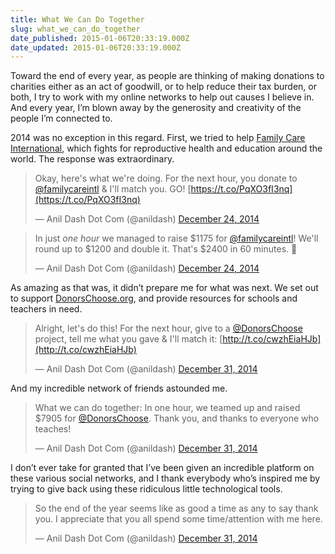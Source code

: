 ```yaml
---
title: What We Can Do Together
slug: what_we_can_do_together
date_published: 2015-01-06T20:33:19.000Z
date_updated: 2015-01-06T20:33:19.000Z
---
```


Toward the end of every year, as people are thinking of making donations to charities either as an act of goodwill, or to help reduce their tax burden, or both, I try to work with my online networks to help out causes I believe in. And every year, I’m blown away by the generosity and creativity of the people I’m connected to.

2014 was no exception in this regard. First, we tried to help [Family Care International](http://www.familycareintl.org/en/home), which fights for reproductive health and education around the world. The response was extraordinary.

> Okay, here's what we're doing. For the next hour, you donate to [@familycareintl](https://twitter.com/familycareintl) & I'll match you. GO! [https://t.co/PqXO3fI3nq](https://t.co/PqXO3fI3nq)
> 
> — Anil Dash Dot Com (@anildash) [December 24, 2014](https://twitter.com/anildash/status/547822383978266624)

> In just *one hour* we managed to raise $1175 for [@familycareintl](https://twitter.com/familycareintl)! We'll round up to $1200 and double it. That's $2400 in 60 minutes. 🙂
> 
> — Anil Dash Dot Com (@anildash) [December 24, 2014](https://twitter.com/anildash/status/547837919126618112)

As amazing as that was, it didn’t prepare me for what was next. We set out to support [DonorsChoose.org](http://www.donorschoose.org/), and provide resources for schools and teachers in need.

> Alright, let's do this! For the next hour, give to a [@DonorsChoose](https://twitter.com/DonorsChoose) project, tell me what you gave & I'll match it: [http://t.co/cwzhEiaHJb](http://t.co/cwzhEiaHJb)
> 
> — Anil Dash Dot Com (@anildash) [December 31, 2014](https://twitter.com/anildash/status/550374339686977536)

And my incredible network of friends astounded me.

> What we can do together: In one hour, we teamed up and raised $7905 for [@DonorsChoose](https://twitter.com/DonorsChoose). Thank you, and thanks to everyone who teaches!
> 
> — Anil Dash Dot Com (@anildash) [December 31, 2014](https://twitter.com/anildash/status/550392267903873024)

I don’t ever take for granted that I’ve been given an incredible platform on these various social networks, and I thank everybody who’s inspired me by trying to give back using these ridiculous little technological tools.

> So the end of the year seems like as good a time as any to say thank you. I appreciate that you all spend some time/attention with me here.
> 
> — Anil Dash Dot Com (@anildash) [December 31, 2014](https://twitter.com/anildash/status/550396242518618112)
